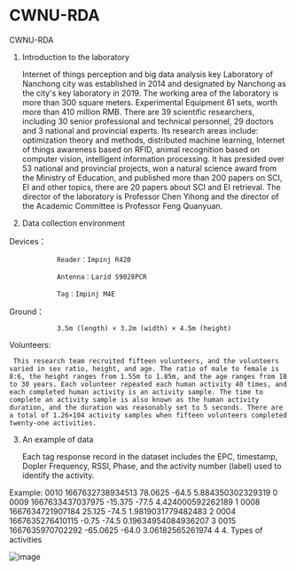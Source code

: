 # CWNU-RDA
CWNU-RDA
1. Introduction to the laboratory

     Internet of things perception and big data analysis key Laboratory of Nanchong city was established in 2014 and designated by Nanchong as the city's key laboratory in 2019. The working area of the laboratory is more than 300 square meters. Experimental Equipment 61 sets, worth more than 410 million RMB. There are 39 scientific researchers, including 30 senior professional and technical personnel, 29 doctors and 3 national and provincial experts. Its research areas include: optimization theory and methods, distributed machine learning, Internet of things awareness based on RFID, animal recognition based on computer vision, intelligent information processing. It has presided over 53 national and provincial projects, won a natural science award from the Ministry of Education, and published more than 200 papers on SCI, EI and other topics, there are 20 papers about SCI and EI retrieval. The director of the laboratory is Professor Chen Yihong and the director of the Academic Committee is Professor Feng Quanyuan.

2. Data collection environment

Devices：

                Reader：Impinj R420

                Antenna：Larid S9028PCR

                Tag：Impinj M4E

Ground：

                3.5m (length) × 3.2m (width) × 4.5m (height)

Volunteers:

     This research team recruited fifteen volunteers, and the volunteers varied in sex ratio, height, and age. The ratio of male to female is 8:6, the height ranges from 1.55m to 1.85m, and the age ranges from 18 to 30 years. Each volunteer repeated each human activity 40 times, and each completed human activity is an activity sample. The time to complete an activity sample is also known as the human activity duration, and the duration was reasonably set to 5 seconds. There are a total of 1.26×104 activity samples when fifteen volunteers completed twenty-one activities.

3. An example of data

     Each tag response record in the dataset includes the EPC, timestamp, Dopler Frequency, RSSI, Phase, and the activity number (label) used to identify the activity.

Example:
                0010 1667632738934513 78.0625 -64.5 5.884350302329319 0
                0009 1667633437037975 -15.375 -77.5 4.424000592262189 1
                0008 1667634721907184 25.125 -74.5 1.9819031779482483 2
                0004 1667635276410115 -0.75 -74.5 0.19634954084936207 3
                0015 1667635970702292 -65.0625 -64.0 3.06182565261974 4
4. Types of activities

![image](https://user-images.githubusercontent.com/127716457/224982894-33c50572-c752-4a6e-83d1-4da3ac473847.png)
